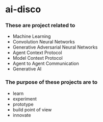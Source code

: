 # ai-disco

### These are project related to

- Machine Learning
- Convolution Neural Networks
- Generative Adversarial Neural Networks
- Agent Context Protocol
- Model Context Protocol
- Agent to Agent Communication
- Generative AI

### The purpose of these projects are to

- learn
- experiment
- prototype
- build point of view
- innovate
